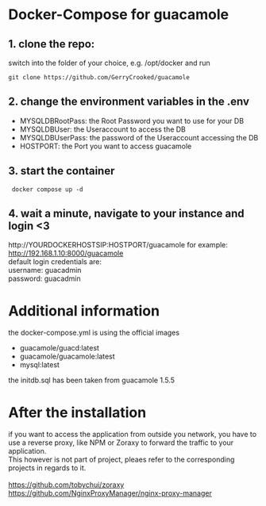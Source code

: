 # Docker-Compose for guacamole 
## 1. clone the repo:
switch into the folder of your choice, e.g. /opt/docker and run
```
git clone https://github.com/GerryCrooked/guacamole
```

## 2. change the environment variables in the .env
- MYSQLDBRootPass: the Root Password you want to use for your DB <br>
- MYSQLDBUser: the Useraccount to access the DB <br>
- MYSQLDBUserPass: the password of the Useraccount accessing the DB <br>
- HOSTPORT: the Port you want to access guacamole <br>

## 3. start the container
```
 docker compose up -d
```
## 4. wait a minute, navigate to your instance and login <3
http://YOURDOCKERHOSTSIP:HOSTPORT/guacamole for example: http://192.168.1.10:8000/guacamole <br>
default login credentials are: <br>
username: guacadmin <br>
password: guacadmin


# Additional information
the docker-compose.yml is using the official images <br>
- guacamole/guacd:latest <br>
- guacamole/guacamole:latest <br>
- mysql:latest <br>

the initdb.sql has been taken from guacamole 1.5.5

# After the installation
if you want to access the application from outside you network, you have to use a reverse proxy, like NPM or Zoraxy to forward the traffic to your application. <br> This however is not part of project, pleaes refer to the corresponding projects in regards to it. <br> <br>
https://github.com/tobychui/zoraxy <br>
https://github.com/NginxProxyManager/nginx-proxy-manager
